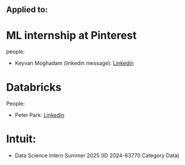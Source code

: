 ## Applied to:

# ML internship at Pinterest

people:

- Keyvan Moghadam (linkedin message): [Linkedin](https://www.linkedin.com/in/keyvanrm/)


# Databricks

People:

- Peter Park: [Linkedin](https://www.linkedin.com/in/pckpark/)

# Intuit:

- Data Science Intern Summer 2025 (ID 2024-63770 Category Data)

